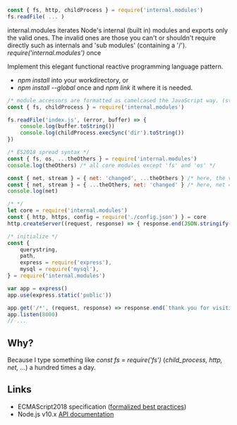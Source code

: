 ```js
const { fs, http, childProcess } = require('internal.modules')
fs.readFile( ... )
``` 

internal.modules iterates Node's internal (built in) modules and exports only the valid ones. The invalid ones are those you can't or shouldn't require directly such as internals and 'sub modules' (containing a '/'). _require('internal.modules')_ once

Implement this elegant functional reactive programming language pattern.
- _npm install_ into your workdirectory, or
- _npm install --global_ once and _npm link_ it where it is needed.
```js
/* module accessors are formatted as camelcased the JavaScript way. (stringDecoder, childProcess, ...) */
const { fs, childProcess } = require('internal.modules')

fs.readFile('index.js', (error, buffer) => {
    console.log(buffer.toString())
    console.log(childProcess.execSync('dir').toString())
})
```
```js
/* ES2018 spread syntax */
const { fs, os, ...theOthers } = require('internal.modules')
console.log(theOthers) /* all core modules except 'fs' and 'os' */

const { net, stream } = { net: 'changed', ...theOthers } /* here, the value of 'net' is the net module of Node. */
const { net, stream } = { ...theOthers, net: 'changed' } /* here, net = 'changed' because assignment happens after consuming theOthers */
console.log(net)
```
```js
/* */
let core = require('internal.modules')
const { http, https, config = require('./config.json') } = core
http.createServer((request, response) => { response.end(JSON.stringify(config, false, 3)) }).listen(80)
```
```js
/* initialize */
const { 
    querystring, 
    path, 
    express = require('express'), 
    mysql = require('mysql'), 
} = require('internal.modules')

var app = express()
app.use(express.static('public'))

app.get('/*', (request, response) => response.end(`thank you for visiting ${request.url}!`))
app.listen(8000)
// ...
```

## Why?
Because I type something like _const fs = require('fs')_ (_child_process, http, net, ..._) a hundred times a day.

## Links
- ECMAScript2018 specification ([formalized best practices](https://www.ecma-international.org/publications/files/ECMA-ST/Ecma-262.pdf))
- Node.js v10.x [API documentation](https://nodejs.org/dist/latest-v10.x/docs/api/)
